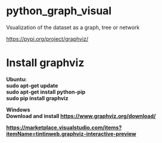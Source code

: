 # python_graph_visual
Vsualization of the dataset as a graph, tree or network

https://pypi.org/project/graphviz/

# Install graphviz
<b>Ubuntu:<b><br>
sudo apt-get update<br>
sudo apt-get install python-pip<br>
sudo pip install graphviz<br>

<b>Windows<b><br>
Download and install https://www.graphviz.org/download/<br>


https://marketplace.visualstudio.com/items?itemName=tintinweb.graphviz-interactive-preview
